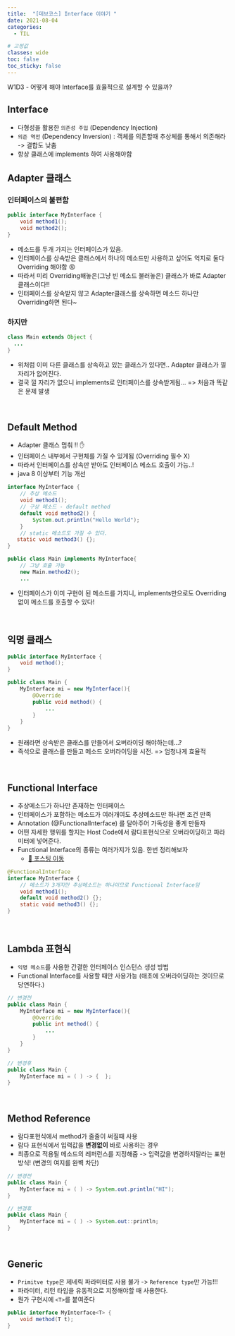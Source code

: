 ```yaml
---
title:  "[데브코스] Interface 이야기 "
date: 2021-08-04
categories:
  - TIL

# 고정값
classes: wide
toc: false
toc_sticky: false
---
```


W1D3 - 어떻게 해야 Interface를 효율적으로 설계할 수 있을까?

## Interface

- 다형성을 활용한 `의존성 주입` (Dependency Injection)
- `의존 역전` (Dependency Inversion) : 객체를 의존할때 추상체를 통해서 의존해라 -> 결합도 낮춤
- 항상 클래스에 implements 하여 사용해야함

## Adapter 클래스

### 인터페이스의 불편함

```java
public interface MyInterface {
    void method1();
    void method2();
}
```

- 메소드를 두개 가지는 인터페이스가 있음.
- 인터페이스를 상속받은 클래스에서 하나의 메소드만 사용하고 싶어도 억지로 둘다 Overriding 해야함 😡
- 따라서 미리 Overriding해놓은(그냥 빈 메소드 불러놓은) 클래스가 바로 Adapter 클래스이다!!
- 인터페이스를 상속받지 않고 Adapter클래스를 상속하면 메소드 하나만 Overriding하면 된다~

### 하지만

```java
class Main extends Object {
  ...
}
```

- 위처럼 이미 다른 클래스를 상속하고 있는 클래스가 있다면.. Adapter 클래스가 낄 자리가 없어진다.
- 결국 낄 자리가 없으니 implements로 인터페이스를 상속받게됨... => 처음과 똑같은 문제 발생

<br>


## Default Method

- Adapter 클래스 멈춰 !! ✋
- 인터페이스 내부에서 구현체를 가질 수 있게됨 (Overriding 필수 X)
- 따라서 인터페이스를 상속만 받아도 인터페이스 메소드 호출이 가능..!
- java 8 이상부터 기능 개선

```java
interface MyInterface {
    // 추상 메소드
    void method1();
    // 구상 메소드 - default method
    default void method2() {
        System.out.println("Hello World");
    }
    // static 메소드도 가질 수 있다.
   static void method3() {};
}
```

```java
public class Main implements MyInterface{
    // 그냥 호출 가능
    new Main.method2();
    ...
```

- 인터페이스가 이미 구현이 된 메소드를 가지니, implements만으로도 Overriding 없이 메소드를 호출할 수 있다!

<br>


## 익명 클래스

```java
public interface MyInterface {
    void method();
}
```

```java
public class Main {
    MyInterface mi = new MyInterface(){
        @Override
        public void method() {
            ...
        }
    }
}
```

- 원래라면 상속받은 클래스를 만들어서 오버라이딩 해야하는데...?
- 즉석으로 클래스를 만들고 메소드 오버라이딩을 시전. => 엄청나게 효율적

<br>

## Functional Interface

- 추상메소드가 하나만 존재하는 인터페이스
- 인터페이스가 포함하는 메소드가 여러개여도 추상메소드만 하나면 조건 만족 
- Annotation (@FunctionalInterface) 를 달아주어 가독성을 좋게 만들자
- 어떤 자세한 행위를 할지는 Host Code에서 람다표현식으로 오버라이딩하고 파라미터에 넣어준다.
- Functional Interface의 종류는 여러가지가 있음. 한번 정리해보자
  - [🚀 포스팅 이동](/java/4/)

```java
@FunctionalInterface
interface MyInterface {
    // 메소드가 3개지만 추상메소드는 하나이므로 Functional Interface임
    void method1();
    default void method2() {};
    static void method3() {};
}
```

<br>

## Lambda 표현식

- `익명 메소드`를 사용한 간결한 인터페이스 인스턴스 생성 방법
- Functional Interface를 사용할 때만 사용가능 (애초에 오버라이딩하는 것이므로 당연하다.)

```java
// 변경전
public class Main {
    MyInterface mi = new MyInterface(){
        @Override
        public int method() {
            ...
        }
    }
}
```

```java
// 변경후
public class Main {
    MyInterface mi = ( ) -> {  };
} 
```


<br>

## Method Reference

- 람다표현식에서 method가 줄줄이 써질때 사용
- 람다 표현식에서 입력값을 **변경없이** 바로 사용하는 경우
- 최종으로 적용될 메소드의 레퍼런스를 지정해줌 -> 입력값을 변경하지말라는 표현 방식! (변경의 여지를 완벽 차단)

```java
// 변경전
public class Main {
    MyInterface mi = ( ) -> System.out.println("HI");
} 
```

```java
// 변경후
public class Main {
    MyInterface mi = ( ) -> System.out::println;
} 
```

<br>

## Generic

- `Primitve type`은 제네릭 파라미터로 사용 불가 -> `Reference type`만 가능!!!
- 파라미터, 리턴 타입을 유동적으로 지정해야할 때 사용한다.
- 뭔가 구현시에 `<T>`를 붙여준다

```java
public interface MyInterface<T> {
    void method(T t);
}
```